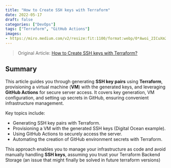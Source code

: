 ```yaml
---
title: "How to Create SSH keys with Terraform"
date: 2022-05-17
draft: false
categories: ["DevOps"]
tags: ["Terraform", "GitHub Actions"]
images:
- https://miro.medium.com/v2/resize:fit:1100/format:webp/0*Awoi_2ICuXm2yOY1.png
---
```


> Original Article: [How to Create SSH keys with Terraform?](https://faun.pub/how-to-create-ssh-keys-with-terraform-a615dfc631c1)

## Summary

This article guides you through generating **SSH key pairs** using **Terraform**, provisioning a virtual machine (**VM**) with the generated keys, and leveraging **GitHub Actions** for secure server access. It covers key generation, VM configuration, and setting up secrets in GitHub, ensuring convenient infrastructure management. 

Key topics include:

*   Generating SSH key pairs with Terraform.
*   Provisioning a VM with the generated SSH keys (Digital Ocean example).
*   Using GitHub Actions to securely access the server.
*   Automating the creation of GitHub environment secrets with Terraform.

This approach enables you to manage your infrastructure as code and avoid manually handling **SSH keys**, assuming you trust your Terraform Backend Storage (an issue that might finally be solved in future terraform versions)
